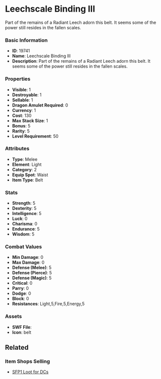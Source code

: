 # Leechscale Binding III

Part of the remains of a Radiant Leech adorn this belt. It seems some of the power still resides in the fallen scales.

### Basic Information

- **ID**: 19741
- **Name**: Leechscale Binding III
- **Description**: Part of the remains of a Radiant Leech adorn this belt. It seems some of the power still resides in the fallen scales.

### Properties

- **Visible**: 1
- **Destroyable**: 1
- **Sellable**: 1
- **Dragon Amulet Required**: 0
- **Currency**: 1
- **Cost**: 130
- **Max Stack Size**: 1
- **Bonus**: 5
- **Rarity**: 5
- **Level Requirement**: 50

### Attributes

- **Type**: Melee
- **Element**: Light
- **Category**: 2
- **Equip Spot**: Waist
- **Item Type**: Belt

### Stats

- **Strength**: 5
- **Dexterity**: 5
- **Intelligence**: 5
- **Luck**: 0
- **Charisma**: 0
- **Endurance**: 5
- **Wisdom**: 5

### Combat Values

- **Min Damage**: 0
- **Max Damage**: 0
- **Defense (Melee)**: 5
- **Defense (Pierce)**: 5
- **Defense (Magic)**: 5
- **Critical**: 0
- **Parry**: 0
- **Dodge**: 0
- **Block**: 0
- **Resistances**: Light,5,Fire,5,Energy,5

### Assets

- **SWF File**: 
- **Icon**: belt

## Related

### Item Shops Selling

- [SFP1 Loot for DCs](../item-shops/672-sfp1-loot-for-dcs.md)

